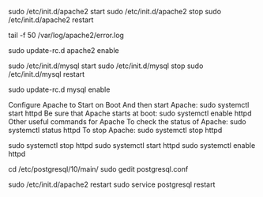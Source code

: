 sudo /etc/init.d/apache2 start
sudo /etc/init.d/apache2 stop
sudo /etc/init.d/apache2 restart

tail -f 50 /var/log/apache2/error.log

sudo update-rc.d apache2 enable

sudo /etc/init.d/mysql start
sudo /etc/init.d/mysql stop
sudo /etc/init.d/mysql restart

sudo update-rc.d mysql enable



Configure Apache to Start on Boot
And then start Apache:
sudo systemctl start httpd
Be sure that Apache starts at boot:
sudo systemctl enable httpd
Other useful commands for Apache
To check the status of Apache:
sudo systemctl status httpd
To stop Apache:
sudo systemctl stop httpd


sudo systemctl stop httpd
sudo systemctl start httpd
sudo systemctl enable httpd


cd /etc/postgresql/10/main/
sudo gedit postgresql.conf

sudo /etc/init.d/apache2 restart
sudo service postgresql restart